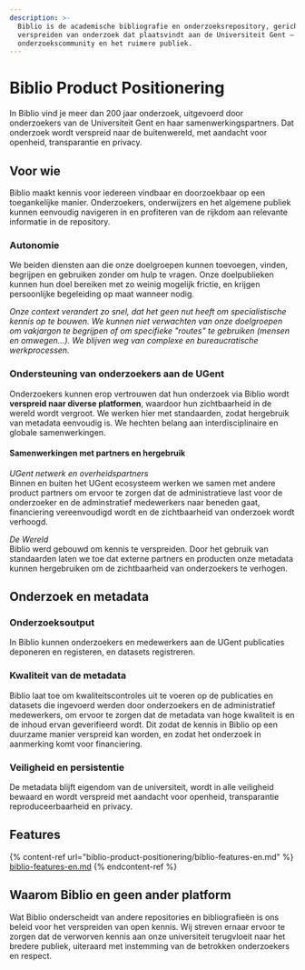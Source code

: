 ```yaml
---
description: >-
  Biblio is de academische bibliografie en onderzoeksrepository, gericht op het
  verspreiden van onderzoek dat plaatsvindt aan de Universiteit Gent – voor onze
  onderzoekscommunity en het ruimere publiek.
---
```


# Biblio Product Positionering

In Biblio vind je meer dan 200 jaar onderzoek, uitgevoerd door onderzoekers van de Universiteit Gent en haar samenwerkingspartners. Dat onderzoek wordt verspreid naar de buitenwereld, met aandacht voor openheid, transparantie en privacy.

## Voor wie

Biblio maakt kennis voor iedereen vindbaar en doorzoekbaar op een toegankelijke manier. Onderzoekers, onderwijzers en het algemene publiek kunnen eenvoudig navigeren in en profiteren van de rijkdom aan relevante informatie in de repository.

### Autonomie

We beiden diensten aan die onze doelgroepen kunnen toevoegen, vinden, begrijpen en gebruiken zonder om hulp te vragen. Onze doelpublieken kunnen hun doel bereiken met zo weinig mogelijk frictie, en krijgen persoonlijke begeleiding op maat wanneer nodig.

_Onze context verandert zo snel, dat het geen nut heeft om specialistische kennis op te bouwen. We kunnen niet verwachten van onze doelgroepen om vakjargon te begrijpen of om specifieke "routes" te gebruiken (mensen en omwegen...). We blijven weg van complexe en bureaucratische werkprocessen._

### Ondersteuning van onderzoekers aan de UGent

Onderzoekers kunnen erop vertrouwen dat hun onderzoek via Biblio wordt **verspreid naar diverse platformen**, waardoor hun zichtbaarheid in de wereld wordt vergroot. We werken hier met standaarden, zodat hergebruik van metadata eenvoudig is. We hechten belang aan interdisciplinaire en globale samenwerkingen.

#### Samenwerkingen met partners en hergebruik

_UGent netwerk en overheidspartners_\
Binnen en buiten het UGent ecosysteem werken we samen met andere product partners om ervoor te zorgen dat de administratieve last voor de onderzoeker en de adminstratief medewerkers naar beneden gaat, financiering vereenvoudigd wordt en de zichtbaarheid van onderzoek wordt verhoogd.

_De Wereld_\
Biblio werd gebouwd om kennis te verspreiden. Door het gebruik van standaarden laten we toe dat externe partners en producten onze metadata kunnen hergebruiken om de zichtbaarheid van onderzoekers te verhogen.

## Onderzoek en metadata

### Onderzoeksoutput

In Biblio kunnen onderzoekers en medewerkers aan de UGent publicaties deponeren en registeren, en datasets registreren.

### Kwaliteit van de metadata

Biblio laat toe om kwaliteitscontroles uit te voeren op de publicaties en datasets die ingevoerd werden door onderzoekers en de administratief medewerkers, om ervoor te zorgen dat de metadata van hoge kwaliteit is en de inhoud ervan geverifieerd wordt. Dit zodat de kennis in Biblio op een duurzame manier verspreid kan worden, en zodat het onderzoek in aanmerking komt voor financiering.

### Veiligheid en persistentie

De metadata blijft eigendom van de universiteit, wordt in alle veiligheid bewaard en wordt verspreid met aandacht voor openheid, transparantie reproduceerbaarheid en privacy.

## Features

{% content-ref url="biblio-product-positionering/biblio-features-en.md" %}
[biblio-features-en.md](biblio-product-positionering/biblio-features-en.md)
{% endcontent-ref %}

## Waarom Biblio en geen ander platform

Wat Biblio onderscheidt van andere repositories en bibliografieën is ons beleid voor het verspreiden van open kennis. Wij streven ernaar ervoor te zorgen dat de verworven kennis aan onze universiteit terugvloeit naar het bredere publiek, uiteraard met instemming van de betrokken onderzoekers en respect.



